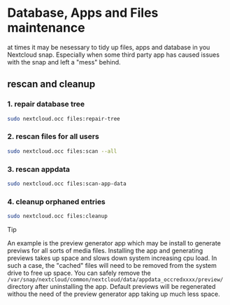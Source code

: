 # Database, Apps and Files maintenance

at times it may be nesessary to tidy up files, apps and database in you Nextcloud snap.
Especially when some third party app has caused issues with the snap and left a "mess" behind. 

## rescan and cleanup  

### 1. repair database tree
```bash
sudo nextcloud.occ files:repair-tree
```

### 2. rescan files for all users
```bash
sudo nextcloud.occ files:scan --all
```

### 3. rescan appdata
```bash
sudo nextcloud.occ files:scan-app-data
```

### 4. cleanup orphaned entries
```bash
sudo nextcloud.occ files:cleanup
```

> [!TIP]
>An example is the preview generator app which may be install to generate previws for all sorts of media files. 
Installing the app and generating previews takes up space and slows down system increasing cpu load. In such a 
case, the "cached" files will need to be removed from the system drive to free up space. You can safely remove
the `/var/snap/nextcloud/common/nextcloud/data/appdata_occredxxxx/preview/` directory after uninstalling the app. 
Default previews will be regenerated withou the need of the preview generator app taking up much less space.
